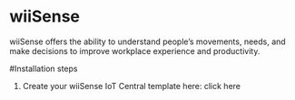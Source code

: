 # wiiSense
wiiSense offers the ability to understand people’s movements, needs, and make decisions to improve workplace experience and productivity.

#Installation steps
  1. Create your wiiSense IoT Central template here: click here

